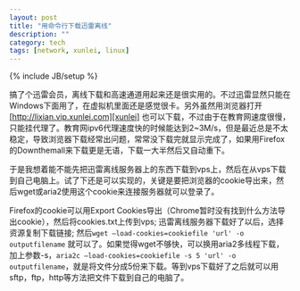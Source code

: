 ```yaml
---
layout: post
title: "用命令行下载迅雷离线"
description: ""
category: tech
tags: [network, xunlei, linux]
---
```

{% include JB/setup %}

搞了个迅雷会员，离线下载和高速通道用起来还是很实用的。不过迅雷显然只能在Windows下面用了，在虚拟机里面还是感觉很卡。另外虽然用浏览器打开 [http://lixian.vip.xunlei.com][xunlei] 也可以下载，不过由于在教育网速度很慢，只能挂代理了。教育网ipv6代理速度快的时候能达到2~3M/s，但是最近总是不太稳定，导致浏览器下载经常出问题，常常没下载完就显示完成了，如果用Firefox的Downthemall来下载更是无语，下载一大半然后又自动重下。

于是我想着能不能先把迅雷离线服务器上的东西下载到vps上，然后在从vps下载到自己电脑上。试了下还是可以实现的，关键是要把浏览器的cookie导出来，然后wget或aria2使用这个cookie来连接服务器就可以登录了。

Firefox的cookie可以用Export Cookies导出（Chrome暂时没有找到什么方法导出cookie），然后将cookies.txt上传到vps; 迅雷离线服务器下载好了以后，选择资源复制下载链接; 然后`wget –load-cookies=cookiefile 'url' -o outputfilename` 就可以了。如果觉得wget不够快，可以换用aria2多线程下载，加上参数-s，`aria2c –load-cookies=cookiefile -s 5 'url' -o outputfilename`，就是将文件分成5份来下载。等到vps下载好了之后就可以用sftp，ftp，http等方法把文件下载到自己的电脑了。

[xunlei]: http://lixian.xunlei.com
